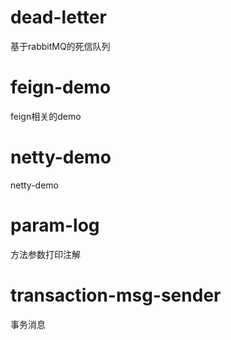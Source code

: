 # dead-letter
基于rabbitMQ的死信队列

# feign-demo
feign相关的demo

# netty-demo
netty-demo

# param-log
方法参数打印注解

# transaction-msg-sender
事务消息